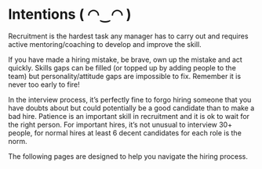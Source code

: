 # Intentions ( ◠‿◠ )
Recruitment is the hardest task any manager has to carry out and requires active mentoring/coaching to develop and improve the skill.

If you have made a hiring mistake, be brave, own up the mistake and act quickly. Skills gaps can be filled (or topped up by adding people to the team) but personality/attitude gaps are impossible to fix. Remember it is never too early to fire!

In the interview process, it’s perfectly fine to forgo hiring someone that you have doubts about but could potentially be a good candidate than to make a bad hire. Patience is an important skill in recruitment and it is ok to wait for the right person. For important hires, it’s not unusual to interview 30+ people, for normal hires at least 6 decent candidates for each role is the norm.

The following pages are designed to help you navigate the hiring process.

